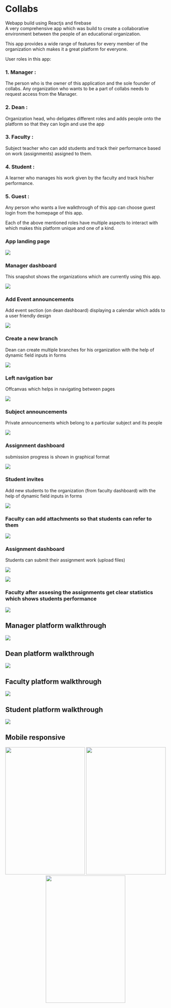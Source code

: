 # Collabs

Webapp build using Reactjs and firebase </br>
A very comprehensive app which was build to create a collaborative environment between the people of an educational organization.

This app provides a wide range of features for every member of the organization which makes it a great platform for everyone.

User roles in this app:
### 1. Manager : 
The person who is the owner of this application and the sole founder of collabs. Any organization who wants to be a part of collabs needs to request access from the Manager.

### 2. Dean :
Organization head, who deligates different roles and adds people onto the platform so that they can login and use the app

### 3. Faculty :
Subject teacher who can add students and track their performance based on work (assignments) assigned to them.

### 4. Student :
A learner who manages his work given by the faculty and track his/her performance.

### 5. Guest :
Any person who wants a live walkthrough of this app can choose guest login from the homepage of this app.

Each of the above mentioned roles have multiple aspects to interact with which makes this platform unique and one of a kind.

### App landing page

![](app-screenshots/landing.png)


### Manager dashboard 
This snapshot shows the organizations which are currently using this app.

![](app-screenshots/a.png)


### Add Event announcements 
Add event section (on dean dashboard) displaying a calendar which adds to a user friendly design

![](app-screenshots/b.png)


### Create a new branch
Dean can create multiple branches for his organization with the help of dynamic field inputs in forms

![](app-screenshots/c.png)


### Left navigation bar 
Offcanvas which helps in navigating between pages

![](app-screenshots/d.png)


### Subject announcements 
Private announcements which belong to a particular subject and its people

![](app-screenshots/e.png)


### Assignment dashboard 
submission progress is shown in graphical format

![](app-screenshots/f.png)


### Student invites
Add new students to the organization (from faculty dashboard) with the help of dynamic field inputs in forms

![](app-screenshots/g.png)


### Faculty can add attachments so that students can refer to them

![](app-screenshots/h.png)


### Assignment dashboard
Students can submit their assignment work (upload files)

![](app-screenshots/i.png)

![](app-screenshots/j.png)


### Faculty after assesing the assignments get clear statistics which shows students performance

![](app-screenshots/k.png)


## Manager platform walkthrough

![](app-screenshots/1.gif)


## Dean platform walkthrough

![](app-screenshots/2.gif)


## Faculty platform walkthrough

![](app-screenshots/3.gif)


## Student platform walkthrough

![](app-screenshots/4.gif)


## Mobile responsive

<p align="center">
  <img src="app-screenshots/m1.gif" width="250" height="400" />  
  <img src="app-screenshots/m2.gif" width="250" height="400" />
  <img src="app-screenshots/m3.gif" width="250" height="400" />
</p>

